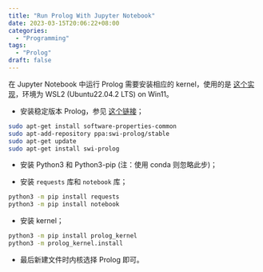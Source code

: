 ```yaml
---
title: "Run Prolog With Jupyter Notebook"
date: 2023-03-15T20:06:22+08:00
categories: 
  - "Programming"
tags: 
  - "Prolog"
draft: false
---
```


在 Jupyter Notebook 中运行 Prolog 需要安装相应的 kernel，使用的是 [这个实现](https://github.com/hhu-stups/prolog-jupyter-kernel)，环境为 WSL2 (Ubuntu22.04.2 LTS) on Win11。

- 安装稳定版本 Prolog，参见 [这个链接](https://www.swi-prolog.org/build/PPA.html)；

```bash
sudo apt-get install software-properties-common
sudo apt-add-repository ppa:swi-prolog/stable
sudo apt-get update
sudo apt-get install swi-prolog
```

- 安装 Python3 和 Python3-pip (注：使用 conda 则忽略此步)；

- 安装 `requests` 库和 `notebook` 库；

```bash
python3 -m pip install requests
python3 -m pip install notebook
```

- 安装 kernel；

```bash
python3 -m pip install prolog_kernel
python3 -m prolog_kernel.install
```

- 最后新建文件时内核选择 Prolog 即可。

